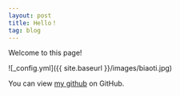 ```yaml
---
layout: post
title: Hello！
tag: blog
---
```


Welcome to this page!

![_config.yml]({{ site.baseurl }}/images/biaoti.jpg)

You can view [my github](https://github.com/debangli) on GitHub.
